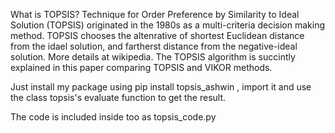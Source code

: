 

What is TOPSIS?
Technique for Order Preference by Similarity to Ideal Solution (TOPSIS) originated in the 1980s as a multi-criteria decision making method. TOPSIS chooses the altenrative of shortest Euclidean distance from the idael solution, and fartherst distance from the negative-ideal solution. More details at wikipedia. The TOPSIS algorithm is succintly explained in this paper comparing TOPSIS and VIKOR methods.

Just install my package using pip install topsis_ashwin , import it and use the class topsis's evaluate function to get the result.

The code is included inside too as topsis_code.py
